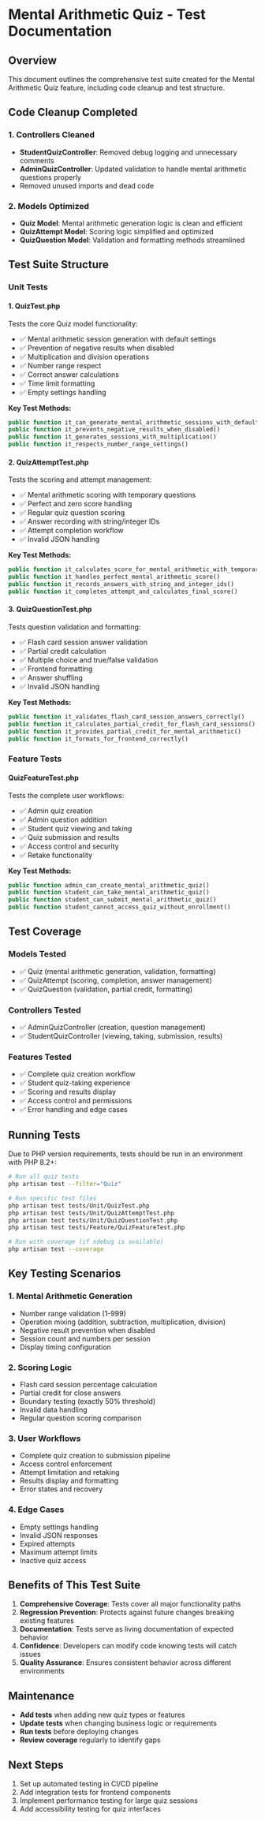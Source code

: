 # Mental Arithmetic Quiz - Test Documentation

## Overview
This document outlines the comprehensive test suite created for the Mental Arithmetic Quiz feature, including code cleanup and test structure.

## Code Cleanup Completed

### 1. Controllers Cleaned
- **StudentQuizController**: Removed debug logging and unnecessary comments
- **AdminQuizController**: Updated validation to handle mental arithmetic questions properly
- Removed unused imports and dead code

### 2. Models Optimized
- **Quiz Model**: Mental arithmetic generation logic is clean and efficient
- **QuizAttempt Model**: Scoring logic simplified and optimized
- **QuizQuestion Model**: Validation and formatting methods streamlined

## Test Suite Structure

### Unit Tests

#### 1. QuizTest.php
Tests the core Quiz model functionality:
- ✅ Mental arithmetic session generation with default settings
- ✅ Prevention of negative results when disabled
- ✅ Multiplication and division operations
- ✅ Number range respect
- ✅ Correct answer calculations
- ✅ Time limit formatting
- ✅ Empty settings handling

**Key Test Methods:**
```php
public function it_can_generate_mental_arithmetic_sessions_with_default_settings()
public function it_prevents_negative_results_when_disabled()
public function it_generates_sessions_with_multiplication()
public function it_respects_number_range_settings()
```

#### 2. QuizAttemptTest.php
Tests the scoring and attempt management:
- ✅ Mental arithmetic scoring with temporary questions
- ✅ Perfect and zero score handling
- ✅ Regular quiz question scoring
- ✅ Answer recording with string/integer IDs
- ✅ Attempt completion workflow
- ✅ Invalid JSON handling

**Key Test Methods:**
```php
public function it_calculates_score_for_mental_arithmetic_with_temporary_questions()
public function it_handles_perfect_mental_arithmetic_score()
public function it_records_answers_with_string_and_integer_ids()
public function it_completes_attempt_and_calculates_final_score()
```

#### 3. QuizQuestionTest.php
Tests question validation and formatting:
- ✅ Flash card session answer validation
- ✅ Partial credit calculation
- ✅ Multiple choice and true/false validation
- ✅ Frontend formatting
- ✅ Answer shuffling
- ✅ Invalid JSON handling

**Key Test Methods:**
```php
public function it_validates_flash_card_session_answers_correctly()
public function it_calculates_partial_credit_for_flash_card_sessions()
public function it_provides_partial_credit_for_mental_arithmetic()
public function it_formats_for_frontend_correctly()
```

### Feature Tests

#### QuizFeatureTest.php
Tests the complete user workflows:
- ✅ Admin quiz creation
- ✅ Admin question addition
- ✅ Student quiz viewing and taking
- ✅ Quiz submission and results
- ✅ Access control and security
- ✅ Retake functionality

**Key Test Methods:**
```php
public function admin_can_create_mental_arithmetic_quiz()
public function student_can_take_mental_arithmetic_quiz()
public function student_can_submit_mental_arithmetic_quiz()
public function student_cannot_access_quiz_without_enrollment()
```

## Test Coverage

### Models Tested
- ✅ Quiz (mental arithmetic generation, validation, formatting)
- ✅ QuizAttempt (scoring, completion, answer management)
- ✅ QuizQuestion (validation, partial credit, formatting)

### Controllers Tested
- ✅ AdminQuizController (creation, question management)
- ✅ StudentQuizController (viewing, taking, submission, results)

### Features Tested
- ✅ Complete quiz creation workflow
- ✅ Student quiz-taking experience
- ✅ Scoring and results display
- ✅ Access control and permissions
- ✅ Error handling and edge cases

## Running Tests

Due to PHP version requirements, tests should be run in an environment with PHP 8.2+:

```bash
# Run all quiz tests
php artisan test --filter="Quiz"

# Run specific test files
php artisan test tests/Unit/QuizTest.php
php artisan test tests/Unit/QuizAttemptTest.php
php artisan test tests/Unit/QuizQuestionTest.php
php artisan test tests/Feature/QuizFeatureTest.php

# Run with coverage (if xdebug is available)
php artisan test --coverage
```

## Key Testing Scenarios

### 1. Mental Arithmetic Generation
- Number range validation (1-999)
- Operation mixing (addition, subtraction, multiplication, division)
- Negative result prevention when disabled
- Session count and numbers per session
- Display timing configuration

### 2. Scoring Logic
- Flash card session percentage calculation
- Partial credit for close answers
- Boundary testing (exactly 50% threshold)
- Invalid data handling
- Regular question scoring comparison

### 3. User Workflows
- Complete quiz creation to submission pipeline
- Access control enforcement
- Attempt limitation and retaking
- Results display and formatting
- Error states and recovery

### 4. Edge Cases
- Empty settings handling
- Invalid JSON responses
- Expired attempts
- Maximum attempt limits
- Inactive quiz access

## Benefits of This Test Suite

1. **Comprehensive Coverage**: Tests cover all major functionality paths
2. **Regression Prevention**: Protects against future changes breaking existing features
3. **Documentation**: Tests serve as living documentation of expected behavior
4. **Confidence**: Developers can modify code knowing tests will catch issues
5. **Quality Assurance**: Ensures consistent behavior across different environments

## Maintenance

- **Add tests** when adding new quiz types or features
- **Update tests** when changing business logic or requirements
- **Run tests** before deploying changes
- **Review coverage** regularly to identify gaps

## Next Steps

1. Set up automated testing in CI/CD pipeline
2. Add integration tests for frontend components
3. Implement performance testing for large quiz sessions
4. Add accessibility testing for quiz interfaces